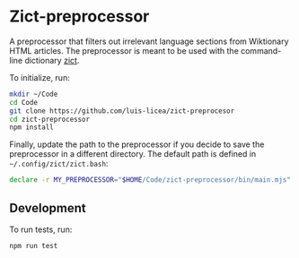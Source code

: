 # Zict-preprocessor

A preprocessor that filters out irrelevant language sections from Wiktionary
HTML articles. The preprocessor is meant to be used with the command-line
dictionary [zict](https://github.com/luis-licea/zict).

To initialize, run:

```bash
mkdir ~/Code
cd Code
git clone https://github.com/luis-licea/zict-preprocesor
cd zict-preprocessor
npm install
```

Finally, update the path to the preprocessor if you decide to save the
preprocessor in a different directory. The default path is defined in
`~/.config/zict/zict.bash`:

```bash
declare -r MY_PREPROCESSOR="$HOME/Code/zict-preprocessor/bin/main.mjs"
```

## Development

To run tests, run:

```bash
npm run test
```
